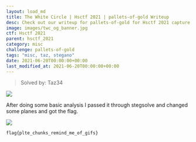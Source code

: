 ```yaml
---
layout: load_md
title: The White Circle | Hsctf 2021 | pallets-of-gold Writeup
desc: Check out our writeup for pallets-of-gold for Hsctf 2021 capture the flag competition.
image: images/twc_og_banner.jpg
ctf: Hsctf 2021
parent: hsctf_2021
category: misc
challenge: pallets-of-gold
tags: "misc, taz, stegano"
date: 2021-06-20T00:00:00+00:00
last_modified_at: 2021-06-20T00:00:00+00:00
---
```



> Solved by: Taz34

![](https://i.imgur.com/qDpuE48.png)

After doing some basic analysis I passed it through stegsolve and changed some planes and got the flag.

![](https://i.imgur.com/PgDP3X3.png)

```
flag{plte_chunks_remind_me_of_gifs}
```

